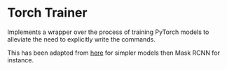 # Torch Trainer
Implements a wrapper over the process of training PyTorch models to alleviate the need to explicitly write the commands.

This has been adapted from [here](https://github.com/pytorch/vision/tree/master/references/detection) for simpler models then Mask RCNN for instance.